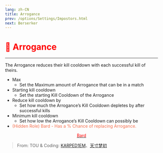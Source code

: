 ```yaml
---
lang: zh-CN
title: Arrogance
prev: /options/Settings/Impostors.html
next: Berserker
---
```


# <font color=red>👑 <b>Arrogance</b></font> <Badge text="Killing" type="tip" vertical="middle"/>

***

The Arrogance reduces their kill cooldown with each successful kill of theirs.

- Max
  - Set the Maximum amount of Arrogance that can be in a match
- Starting kill cooldown
  - Set the starting Kill Cooldown of the Arrogance
- Reduce kill cooldown by
  - Set how much the Arrogance’s Kill Cooldown depletes by after successful kills
- Minimum kill cooldown
  - Set how low the Arrogance’s Kill Cooldown can possibly be
- <font color=#f46f4e>(Hidden Role) Bard - Has a % Chance of replacing Arrogance.</font>

<center>

[<font color="red">Bard</font>](./Bard.html)

</center>

> From: TOU & Coding: [KARPED1EM](https://github.com/KARPED1EM)、[天寸梦初](https://github.com/Huier-Huang)
